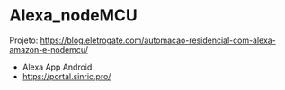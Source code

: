 # Alexa_nodeMCU

Projeto: https://blog.eletrogate.com/automacao-residencial-com-alexa-amazon-e-nodemcu/

- Alexa App Android
- https://portal.sinric.pro/

